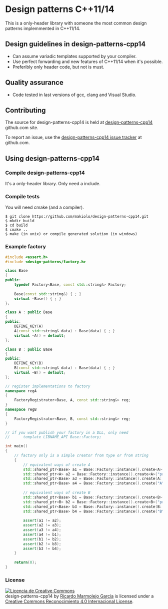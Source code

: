 # Design patterns C++11/14

This is a only-header library with someone the most common design patterns implemmented in C++11/14.

## Design guidelines in design-patterns-cpp14

* Can assume variadic templates supported by your compiler.
* Use perfect forwarding and new features of C++11/14 when it's possible.
* Preferibly only header code, but not is must.

## Quality assurance

* Code tested in last versions of gcc, clang and Visual Studio.

## Contributing

The source for design-patterns-cpp14 is held at [design-patterns-cpp14](https://github.com/makiolo/design-patterns-cpp14) github.com site.

To report an issue, use the [design-patterns-cpp14 issue tracker](https://github.com/makiolo/design-patterns-cpp14/issues) at github.com.

## Using design-patterns-cpp14

### Compile design-patterns-cpp14
It's a only-header library. Only need a include.

### Compile tests
You will need cmake (and a compiler).

```
$ git clone https://github.com/makiolo/design-patterns-cpp14.git
$ mkdir build
$ cd build
$ cmake ..
$ make (in unix) or compile generated solution (in windows)
```

### Example factory
```CPP
#include <assert.h>
#include <design-patterns/factory.h>

class Base
{
public:
	typedef Factory<Base, const std::string&> Factory;
		
	Base(const std::string&) { ; }
	virtual ~Base() { ; }
};

class A : public Base
{
public:
	DEFINE_KEY(A)
	A(const std::string& data) : Base(data) { ; }  
	virtual ~A() = default;
};

class B : public Base
{
public:
	DEFINE_KEY(B)
	B(const std::string& data) : Base(data) { ; }
	virtual ~B() = default;
};

// register implementations to factory
namespace regA
{
	FactoryRegistrator<Base, A, const std::string&> reg;
}
namespace regB
{
	FactoryRegistrator<Base, B, const std::string&> reg;
}

// if you want publish your factory in a DLL, only need
//		template LIBNAME_API Base::Factory;

int main()
{
	// factory only is a simple creator from type or from string
	{
		// equivalent ways of create A
		std::shared_ptr<Base> a1 = Base::Factory::instance().create<A>("product1");
		std::shared_ptr<A> a2 = Base::Factory::instance().create<A>("product1");
		std::shared_ptr<Base> a3 = Base::Factory::instance().create(A::KEY(), "product1");
		std::shared_ptr<Base> a4 = Base::Factory::instance().create("A", "product1");
    
		// equivalent ways of create B
		std::shared_ptr<Base> b1 = Base::Factory::instance().create<B>("product2");
		std::shared_ptr<B> b2 = Base::Factory::instance().create<B>("product2");
		std::shared_ptr<Base> b3 = Base::Factory::instance().create(B::KEY(), "product2");
		std::shared_ptr<Base> b4 = Base::Factory::instance().create("B", "product2");
    
		assert(a1 != a2);
		assert(a2 != a3);
		assert(a3 != a4);
		assert(a4 != b1);
		assert(b1 != b2);
		assert(b2 != b3);
		assert(b3 != b4);
	}
  
	return(0);
}
```
### License

<a rel="license" href="http://creativecommons.org/licenses/by/4.0/"><img alt="Licencia de Creative Commons" style="border-width:0" src="https://i.creativecommons.org/l/by/4.0/88x31.png" /></a><br /><span xmlns:dct="http://purl.org/dc/terms/" href="http://purl.org/dc/dcmitype/Text" property="dct:title" rel="dct:type">design-patterns-cpp14</span> by <a xmlns:cc="http://creativecommons.org/ns#" href="https://github.com/makiolo/design-patterns-cpp14" property="cc:attributionName" rel="cc:attributionURL">Ricardo Marmolejo García</a> is licensed under a <a rel="license" href="http://creativecommons.org/licenses/by/4.0/">Creative Commons Reconocimiento 4.0 Internacional License</a>.
